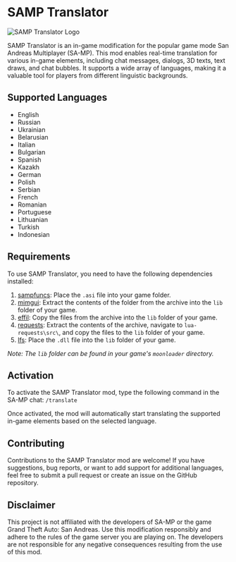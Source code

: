 # SAMP Translator

![SAMP Translator Logo](https://www.blast.hk/attachments/148318/)

SAMP Translator is an in-game modification for the popular game mode San Andreas Multiplayer (SA-MP). This mod enables real-time translation for various in-game elements, including chat messages, dialogs, 3D texts, text draws, and chat bubbles. It supports a wide array of languages, making it a valuable tool for players from different linguistic backgrounds.

## Supported Languages

- English
- Russian
- Ukrainian
- Belarusian
- Italian
- Bulgarian
- Spanish
- Kazakh
- German
- Polish
- Serbian
- French
- Romanian
- Portuguese
- Lithuanian
- Turkish
- Indonesian

## Requirements

To use SAMP Translator, you need to have the following dependencies installed:

1. [sampfuncs](https://www.blast.hk/attachments/22939/): Place the `.asi` file into your game folder.
2. [mimgui](https://www.blast.hk/redirect/aHR0cHM6Ly9naXRodWIuY29tL1RIRS1GWVAvbWltZ3VpL3JlbGVhc2VzL2Rvd25sb2FkL3YxLjcuMC9taW1ndWktdjEuNy4wLnppcA): Extract the contents of the folder from the archive into the `lib` folder of your game.
3. [effil](https://blast.hk/attachments/19493/): Copy the files from the archive into the `lib` folder of your game.
4. [requests](https://luarocks.org/manifests/fyp/lua-requests-cvs-1.src.rock): Extract the contents of the archive, navigate to `lua-requests\src\`, and copy the files to the `lib` folder of your game.
5. [lfs](https://www.blast.hk/attachments/57137/): Place the `.dll` file into the `lib` folder of your game.

*Note: The `lib` folder can be found in your game's `moonloader` directory.*

## Activation

To activate the SAMP Translator mod, type the following command in the SA-MP chat: `/translate`

Once activated, the mod will automatically start translating the supported in-game elements based on the selected language.

## Contributing

Contributions to the SAMP Translator mod are welcome! If you have suggestions, bug reports, or want to add support for additional languages, feel free to submit a pull request or create an issue on the GitHub repository.

## Disclaimer

This project is not affiliated with the developers of SA-MP or the game Grand Theft Auto: San Andreas. Use this modification responsibly and adhere to the rules of the game server you are playing on. The developers are not responsible for any negative consequences resulting from the use of this mod.
